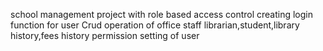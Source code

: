 school management project with role based access control
creating login function for user
Crud operation of office staff librarian,student,library history,fees history
permission setting of user
